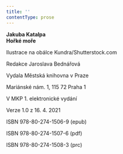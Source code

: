 ```yaml
---
title: ''
contentType: prose
---
```


**Jakuba Katalpa  
Hořké moře**

Ilustrace na obálce Kundra/Shutterstock.com

Redakce Jaroslava Bednářová

Vydala Městská knihovna v Praze

Mariánské nám. 1, 115 72 Praha 1

V MKP 1. elektronické vydání

Verze 1.0 z 16. 4. 2021

ISBN 978-80-274-1506-9 (epub)

ISBN 978-80-274-1507-6 (pdf)

ISBN 978-80-274-1508-3 (prc)
